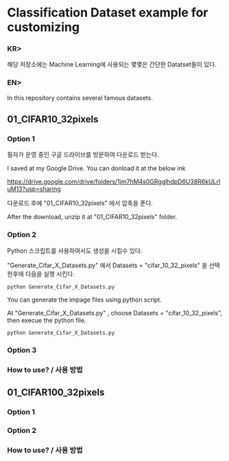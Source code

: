 # Classification Dataset example for customizing

### KR>
해당 저장소에는 Machine Learning에 사용되는 몇몇은 간단한 Datatset들이 있다.

### EN> 
In this repository contains several famous datasets.

## 01_CIFAR10_32pixels 

### Option 1
필자가 운영 중인 구글 드라이브를 방문하여 다운로드 받는다.

I saved at my Google Drive. You can donload it at the below ink

https://drive.google.com/drive/folders/1jm7hM4s0GRgglhdpD6U38R6kULrIuM13?usp=sharing

다운로드 후에 "01_CIFAR10_32pixels" 에서 압축을 푼다.

After the download, unzip it at "01_CIFAR10_32pixels" folder.


### Option 2
Python 스크립트를 사용하여서도 생성을 시킬수 있다.

"Generate_Cifar_X_Datasets.py" 에서 Datasets = "cifar_10_32_pixels" 을 선택한후에 다음을 실행 시킨다.

    python Generate_Cifar_X_Datasets.py
    
You can generate the impage files using python script.

At "Generate_Cifar_X_Datasets.py" , choose Datasets = "cifar_10_32_pixels", then execue the python file.

    python Generate_Cifar_X_Datasets.py
    

### Option 3


### How to use? / 사용 방법

## 01_CIFAR100_32pixels 

### Option 1


### Option 2


### How to use? / 사용 방법



